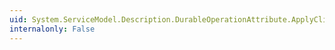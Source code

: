 ```yaml
---
uid: System.ServiceModel.Description.DurableOperationAttribute.ApplyClientBehavior(System.ServiceModel.Description.OperationDescription,System.ServiceModel.Dispatcher.ClientOperation)
internalonly: False
---
```

